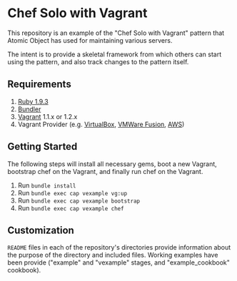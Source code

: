 # Chef Solo with Vagrant

This repository is an example of the "Chef Solo with Vagrant" pattern that Atomic Object has used for maintaining various servers.

The intent is to provide a skeletal framework from which others can start using the pattern, and also track changes to the pattern itself.

## Requirements

1. [Ruby 1.9.3](http://ruby-lang.org)
2. [Bundler](http://gembundler.com/)
3. [Vagrant](vagrantup.com) 1.1.x or 1.2.x
4. Vagrant Provider (e.g. [VirtualBox](http://virtualbox.org/), [VMWare Fusion](http://www.vagrantup.com/vmware), [AWS](https://github.com/mitchellh/vagrant-aws))

## Getting Started

The following steps will install all necessary gems, boot a new Vagrant, bootstrap chef on the Vagrant, and finally run chef on the Vagrant.

1. Run `bundle install`
1. Run `bundle exec cap vexample vg:up`
1. Run `bundle exec cap vexample bootstrap`
1. Run `bundle exec cap vexample chef`

## Customization

`README` files in each of the repository's directories provide information about the purpose of the directory and included files. Working examples have been provide ("example" and "vexample" stages, and "example_cookbook" cookbook).
